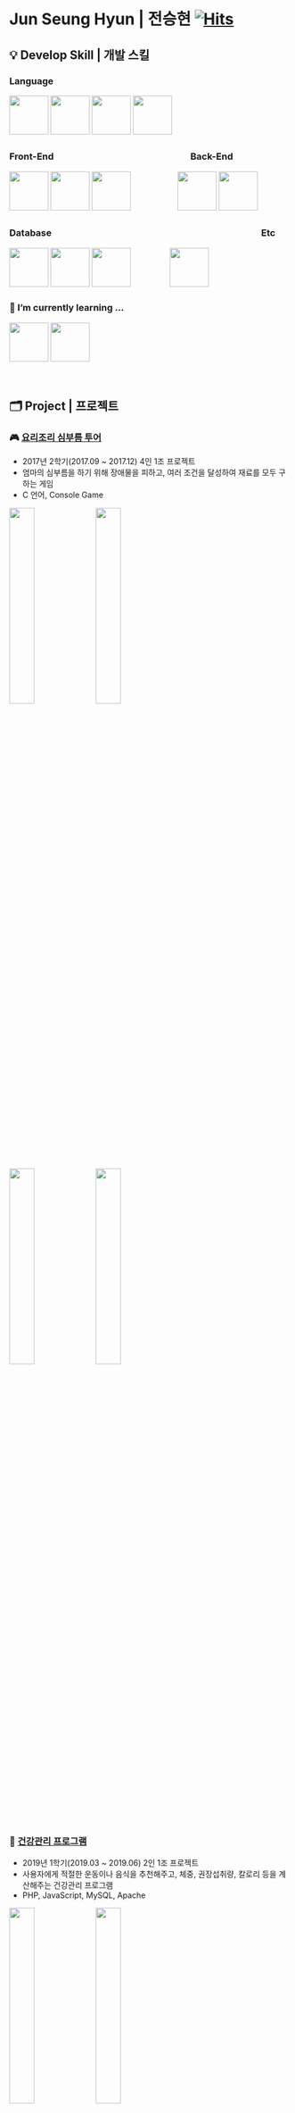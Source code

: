 # Jun Seung Hyun | 전승현 [![Hits](https://hits.seeyoufarm.com/api/count/incr/badge.svg?url=https%3A%2F%2Fgithub.com%2Fjsh5408&count_bg=%23FF4598&title_bg=%23888888&icon=&icon_color=%23E7E7E7&title=hits&edge_flat=false)](https://hits.seeyoufarm.com)


## 💡 Develop Skill | 개발 스킬

### Language

<img id="c" src="https://user-images.githubusercontent.com/51473971/103875717-1f3aa700-5116-11eb-909d-80a1eaff456a.png" height="70"/> <img id="c++" src="https://user-images.githubusercontent.com/51473971/103875716-1ea21080-5116-11eb-8082-00e76bcd51aa.png" height="70"/> <img id="htmljscss" src="https://user-images.githubusercontent.com/51473971/103875721-1fd33d80-5116-11eb-8109-33986a1e726f.png" height="70"/> <img id="php" src="https://user-images.githubusercontent.com/51473971/103874036-04ffc980-5114-11eb-93f8-d2bc9df3d829.png" height="70"/>

### Front-End　　　　　　　　　　　　　　　Back-End

<img id="react" src="https://user-images.githubusercontent.com/51473971/103873043-91a98800-5112-11eb-9dda-eebf38a4cbe3.png" height="70"/> <img id="typescript" src="https://user-images.githubusercontent.com/51473971/103876356-e18a4e00-5116-11eb-8350-de9201861278.png" height="70"/> <img id="typescript" src="https://user-images.githubusercontent.com/51473971/103889970-a4c85200-512a-11eb-82ec-cc4ef7b85435.png" height="70"/>　　　　　　<img id="nodejs" src="https://user-images.githubusercontent.com/51473971/103874027-03ce9c80-5114-11eb-8e29-51cb3b2794e8.png" height="70"/> <img id="express" src="https://user-images.githubusercontent.com/51473971/103876670-4a71c600-5117-11eb-98f8-c0ac5171e2d9.png" height="70"/>

### Database　　　　　　　　　　　　　　　　　　　　　　　Etc

<img id="mysql" src="https://user-images.githubusercontent.com/51473971/103874024-029d6f80-5114-11eb-8a7f-d196b32d26c4.png" height="70"/> <img id="mongodb" src="https://user-images.githubusercontent.com/51473971/103874034-04ffc980-5114-11eb-9b7e-5b78f920e8a8.png" height="70"/> <img id="postgresql" src="https://user-images.githubusercontent.com/51473971/103876676-4ba2f300-5117-11eb-8e7f-81baefe06749.png" height="70"/>　　　　　<img id="mysql" src="https://user-images.githubusercontent.com/51473971/103889582-020fd380-512a-11eb-9007-6b4d24f82961.png" height="70"/>

### 🌱 I’m currently learning ...
<img id="python" src="https://user-images.githubusercontent.com/51473971/103875710-1e097a00-5116-11eb-958a-e3739ce503c0.png" height="70"/> <img id="mysql" src="https://user-images.githubusercontent.com/51473971/103889866-721e5980-512a-11eb-8f12-677825af74b7.png" height="70"/>

<br/>

## 🗂 Project | 프로젝트
### 🎮 [요리조리 심부름 투어](https://github.com/jsh5408/Yorijori_errand_tour)
- 2017년 2학기(2017.09 ~ 2017.12) 4인 1조 프로젝트
- 엄마의 심부름을 하기 위해 장애물을 피하고, 여러 조건을 달성하여 재료를 모두 구하는 게임
- C 언어, Console Game

<img id="project1" src="https://user-images.githubusercontent.com/51473971/103886876-82800580-5125-11eb-9f99-d21b967b3919.png" width="30%"/> <img id="project1" src="https://user-images.githubusercontent.com/51473971/103886879-83189c00-5125-11eb-96a3-e349aa4b3197.png" width="30%"/>

<img id="project1" src="https://user-images.githubusercontent.com/51473971/103886880-83b13280-5125-11eb-99e4-763f2054edfe.png" width="30%"/> <img id="project1" src="https://user-images.githubusercontent.com/51473971/103886881-83b13280-5125-11eb-8ed3-183a900e3e7c.png" width="30%"/>


### 💪 [건강관리 프로그램](https://github.com/jsh5408/calorie_counter)
- 2019년 1학기(2019.03 ~ 2019.06) 2인 1조 프로젝트
- 사용자에게 적절한 운동이나 음식을 추천해주고, 체중, 권장섭취량, 칼로리 등을 계산해주는 건강관리 프로그램
- PHP, JavaScript, MySQL, Apache

<img id="project2_exercise" src="https://user-images.githubusercontent.com/51473971/103881826-501eda00-511e-11eb-8532-3397d0d50230.PNG" width="30%"/> <img id="project2_food" src="https://user-images.githubusercontent.com/51473971/103881831-51500700-511e-11eb-9dd8-ecad26d9dde3.PNG" width="30%"/>


### 😷 [CoronaZoom](https://github.com/4z7l/CoronaZoom)
- 2020년 1학기(2020.03 ~ 2020.06) 4인 1조 프로젝트
- 호흡기 전염병 역학조사를 위한 데이터 수집, 분석, 시각화 플랫폼
- HTML, CSS, JavaScript, JQuery, Bootstrap, Naver Maps API

<img id="project2_food" src="https://user-images.githubusercontent.com/51473971/103886228-88c1b200-5124-11eb-9209-51c7d9c51e5f.PNG" width="30%"/> <img id="project2_food" src="https://user-images.githubusercontent.com/51473971/103886233-8b240c00-5124-11eb-9301-f220d1fbcc65.PNG" width="30%"/> <img id="project2_food" src="https://user-images.githubusercontent.com/51473971/103886236-8cedcf80-5124-11eb-99b4-4de1aad7424e.PNG" width="30%"/>


### 📑 [CRUD](https://github.com/jsh5408) - editing...
- 2020년 2학기(2020.09 ~ 2020.12) 인턴십 개인 프로젝트
- React, Typescript, Next.js, Express.js, Node.js, PostgreSQL

<br/>

## 🎓 Certificate | 자격증
- 정보처리기사 (2020)

<br/>
<br/>

[![Anurag's github stats](https://github-readme-stats.vercel.app/api?username=jsh5408)](https://github.com/anuraghazra/github-readme-stats)
[![Top Langs](https://github-readme-stats.vercel.app/api/top-langs/?username=jsh5408&layout=compact)](https://github.com/anuraghazra/github-readme-stats)

<!--
**jsh5408/jsh5408** is a ✨ _special_ ✨ repository because its `README.md` (this file) appears on your GitHub profile.
<img id="nodejs" src="https://user-images.githubusercontent.com/51473971/103876351-e0592100-5116-11eb-82ab-8986779dd6bc.png" height="70"/>
Here are some ideas to get you started:

- 🔭 I’m currently working on ...
- 🌱 I’m currently learning ...
- 👯 I’m looking to collaborate on ...
- 🤔 I’m looking for help with ...
- 💬 Ask me about ...
- 📫 How to reach me: ...
- 😄 Pronouns: ...
- ⚡ Fun fact: ...
-->

